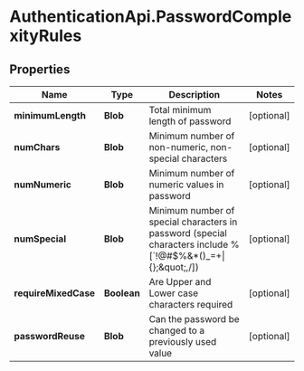 # AuthenticationApi.PasswordComplexityRules

## Properties

Name | Type | Description | Notes
------------ | ------------- | ------------- | -------------
**minimumLength** | **Blob** | Total minimum length of password | [optional] 
**numChars** | **Blob** | Minimum number of non-numeric, non-special characters | [optional] 
**numNumeric** | **Blob** | Minimum number of numeric values in password | [optional] 
**numSpecial** | **Blob** | Minimum number of special characters in password (special characters include %[&#x60;!@#$%&amp;*()_&#x3D;+\\|{};\&quot;,/]) | [optional] 
**requireMixedCase** | **Boolean** | Are Upper and Lower case characters required | [optional] 
**passwordReuse** | **Blob** | Can the password be changed to a previously used value | [optional] 


